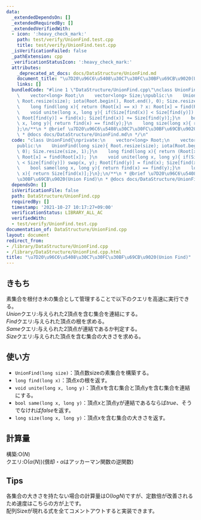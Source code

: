 ```yaml
---
data:
  _extendedDependsOn: []
  _extendedRequiredBy: []
  _extendedVerifiedWith:
  - icon: ':heavy_check_mark:'
    path: test/verify/UnionFind.test.cpp
    title: test/verify/UnionFind.test.cpp
  _isVerificationFailed: false
  _pathExtension: cpp
  _verificationStatusIcon: ':heavy_check_mark:'
  attributes:
    _deprecated_at_docs: docs/DataStructure/UnionFind.md
    document_title: "\u7D20\u96C6\u5408\u30C7\u30FC\u30BF\u69CB\u9020(Union Find)"
    links: []
  bundledCode: "#line 1 \"DataStructure/UnionFind.cpp\"\nclass UnionFind{\nprivate:\n\
    \    vector<long> Root;\n    vector<long> Size;\npublic:\n    UnionFind(long size){\
    \ Root.resize(size); iota(Root.begin(), Root.end(), 0); Size.resize(size, 1);}\n\
    \    long find(long x){ return (Root[x] == x) ? x: Root[x] = find(Root[x]); }\n\
    \    void unite(long x, long y){ if(Size[find(x)] < Size[find(y)]) swap(x, y);\
    \ Root[find(y)] = find(x); Size[find(x)] += Size[find(y)];}\n    bool same(long\
    \ x, long y){ return find(x) == find(y);}\n    long size(long x){ return Size[find(x)];}\n\
    };\n/**\n * @brief \u7D20\u96C6\u5408\u30C7\u30FC\u30BF\u69CB\u9020(Union Find)\n\
    \ * @docs docs/DataStructure/UnionFind.md\n */\n"
  code: "class UnionFind{\nprivate:\n    vector<long> Root;\n    vector<long> Size;\n\
    public:\n    UnionFind(long size){ Root.resize(size); iota(Root.begin(), Root.end(),\
    \ 0); Size.resize(size, 1);}\n    long find(long x){ return (Root[x] == x) ? x:\
    \ Root[x] = find(Root[x]); }\n    void unite(long x, long y){ if(Size[find(x)]\
    \ < Size[find(y)]) swap(x, y); Root[find(y)] = find(x); Size[find(x)] += Size[find(y)];}\n\
    \    bool same(long x, long y){ return find(x) == find(y);}\n    long size(long\
    \ x){ return Size[find(x)];}\n};\n/**\n * @brief \u7D20\u96C6\u5408\u30C7\u30FC\
    \u30BF\u69CB\u9020(Union Find)\n * @docs docs/DataStructure/UnionFind.md\n */\n"
  dependsOn: []
  isVerificationFile: false
  path: DataStructure/UnionFind.cpp
  requiredBy: []
  timestamp: '2021-10-27 10:17:27+09:00'
  verificationStatus: LIBRARY_ALL_AC
  verifiedWith:
  - test/verify/UnionFind.test.cpp
documentation_of: DataStructure/UnionFind.cpp
layout: document
redirect_from:
- /library/DataStructure/UnionFind.cpp
- /library/DataStructure/UnionFind.cpp.html
title: "\u7D20\u96C6\u5408\u30C7\u30FC\u30BF\u69CB\u9020(Union Find)"
---
```

## きもち

素集合を根付き木の集合として管理することで以下のクエリを高速に実行できる。  
$Union$クエリ:与えられた2頂点を含む集合を連結にする。  
$Find$クエリ:与えられた頂点の根を求める。  
$Same$クエリ:与えられた2頂点が連結であるか判定する。  
$Size$クエリ:与えられた頂点を含む集合の大きさを求める。

## 使い方

- `UnionFind(long size)`：頂点数sizeの素集合を構築する。  
- `long find(long x)`：頂点xの根を返す。  
- `void unite(long x, long y)`：頂点xを含む集合と頂点yを含む集合を連結にする。  
- `bool same(long x, long y)`：頂点xと頂点yが連結であるならば$true$、そうでなければ$false$を返す。  
- `long size(long x, long y)`：頂点xを含む集合の大きさを返す。  

## 計算量

構築:$\mathrm{O}(N)$  
クエリ:$\mathrm{O}(\alpha(N))$(償却・$\alpha$はアッカーマン関数の逆関数)   

## Tips
  
各集合の大きさを持たない場合の計算量は$\mathrm{O}(logN)$ですが、定数倍が改善されるため速度はこちらの方が上です。  
配列Sizeが現れる式を全てコメントアウトすると実装できます。
